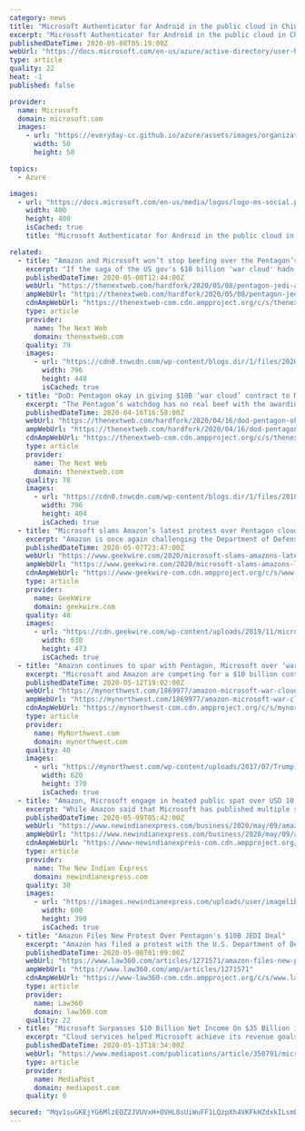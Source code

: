 ```yaml
---
category: news
title: "Microsoft Authenticator for Android in the public cloud in China"
excerpt: "Microsoft Authenticator for Android in the public cloud in China. 05/06/2020; 2 minutes to read; In this article. The Microsoft Authenticator app for Android is available for down"
publishedDateTime: 2020-05-08T05:19:00Z
webUrl: "https://docs.microsoft.com/en-us/azure/active-directory/user-help/auth-app-android-china"
type: article
quality: 22
heat: -1
published: false

provider:
  name: Microsoft
  domain: microsoft.com
  images:
    - url: "https://everyday-cc.github.io/azure/assets/images/organizations/microsoft.com-50x50.jpg"
      width: 50
      height: 50

topics:
  - Azure

images:
  - url: "https://docs.microsoft.com/en-us/media/logos/logo-ms-social.png"
    width: 400
    height: 400
    isCached: true
    title: "Microsoft Authenticator for Android in the public cloud in China"

related:
  - title: "Amazon and Microsoft won’t stop beefing over the Pentagon’s $10B ‘war cloud’"
    excerpt: "If the saga of the US gov's $10 billion 'war cloud' hadn't already devolved into a soap opera, the latest exchange between Microsoft and Amazon proves it."
    publishedDateTime: 2020-05-08T12:44:00Z
    webUrl: "https://thenextweb.com/hardfork/2020/05/08/pentagon-jedi-amazon-protest-microsoft-dod-10-billion-contract-deal-war-cloud/"
    ampWebUrl: "https://thenextweb.com/hardfork/2020/05/08/pentagon-jedi-amazon-protest-microsoft-dod-10-billion-contract-deal-war-cloud/amp/"
    cdnAmpWebUrl: "https://thenextweb-com.cdn.ampproject.org/c/s/thenextweb.com/hardfork/2020/05/08/pentagon-jedi-amazon-protest-microsoft-dod-10-billion-contract-deal-war-cloud/amp/"
    type: article
    provider:
      name: The Next Web
      domain: thenextweb.com
    quality: 79
    images:
      - url: "https://cdn0.tnwcdn.com/wp-content/blogs.dir/1/files/2020/05/2-people-doing-karate-during-sunset-62376-796x448.jpg"
        width: 796
        height: 448
        isCached: true
  - title: "DoD: Pentagon okay in giving $10B ‘war cloud’ contract to Microsoft over Amazon"
    excerpt: "The Pentagon’s watchdog has no real beef with the awarding of a $10 billion ‘war cloud’ contract to Microsoft over Amazon, despite admitting it can’t completely prove that Trump‘s White House didn’t interfere. In a massive 313-page report released Wednesday, the Defense Department‘s (DoD) inspector general deemed the contract’s ..."
    publishedDateTime: 2020-04-16T16:58:00Z
    webUrl: "https://thenextweb.com/hardfork/2020/04/16/dod-pentagon-okay-in-giving-10b-war-cloud-contract-to-microsoft-over-amazon/"
    ampWebUrl: "https://thenextweb.com/hardfork/2020/04/16/dod-pentagon-okay-in-giving-10b-war-cloud-contract-to-microsoft-over-amazon/amp/"
    cdnAmpWebUrl: "https://thenextweb-com.cdn.ampproject.org/c/s/thenextweb.com/hardfork/2020/04/16/dod-pentagon-okay-in-giving-10b-war-cloud-contract-to-microsoft-over-amazon/amp/"
    type: article
    provider:
      name: The Next Web
      domain: thenextweb.com
    quality: 78
    images:
      - url: "https://cdn0.tnwcdn.com/wp-content/blogs.dir/1/files/2018/11/Amazon-cloud-796x404.jpg"
        width: 796
        height: 404
        isCached: true
  - title: "Microsoft slams Amazon’s latest protest over Pentagon cloud contract as ‘a way to avoid the consequences of its own bad business decisions’"
    excerpt: "Amazon is once again challenging the Department of Defense’s decision to award a $10 billion cloud contract to Microsoft. Amazon filed a protest of the award directly with the DoD after a"
    publishedDateTime: 2020-05-07T23:47:00Z
    webUrl: "https://www.geekwire.com/2020/microsoft-slams-amazons-latest-protest-pentagon-cloud-contract-way-avoid-consequences-bad-business-decisions/"
    ampWebUrl: "https://www.geekwire.com/2020/microsoft-slams-amazons-latest-protest-pentagon-cloud-contract-way-avoid-consequences-bad-business-decisions/amp/"
    cdnAmpWebUrl: "https://www-geekwire-com.cdn.ampproject.org/c/s/www.geekwire.com/2020/microsoft-slams-amazons-latest-protest-pentagon-cloud-contract-way-avoid-consequences-bad-business-decisions/amp/"
    type: article
    provider:
      name: GeekWire
      domain: geekwire.com
    quality: 48
    images:
      - url: "https://cdn.geekwire.com/wp-content/uploads/2019/11/microsoft-630x473.jpg"
        width: 630
        height: 473
        isCached: true
  - title: "Amazon continues to spar with Pentagon, Microsoft over ‘war cloud’ contract"
    excerpt: "Microsoft and Amazon are competing for a $10 billion contract with the Department of Defense. Microsoft won the bid, but Amazon is arguing that decision."
    publishedDateTime: 2020-05-12T19:02:00Z
    webUrl: "https://mynorthwest.com/1869977/amazon-microsoft-war-cloud-contract/"
    ampWebUrl: "https://mynorthwest.com/1869977/amazon-microsoft-war-cloud-contract/amp/"
    cdnAmpWebUrl: "https://mynorthwest-com.cdn.ampproject.org/c/s/mynorthwest.com/1869977/amazon-microsoft-war-cloud-contract/amp/"
    type: article
    provider:
      name: MyNorthwest.com
      domain: mynorthwest.com
    quality: 40
    images:
      - url: "https://mynorthwest.com/wp-content/uploads/2017/07/Trump-and-Bezos-620.jpg"
        width: 620
        height: 370
        isCached: true
  - title: "Amazon, Microsoft engage in heated public spat over USD 10 billion-worth Pentagon Cloud project"
    excerpt: "While Amazon said that Microsoft has published multiple self-righteous and 'misleading' blog posts, the Satya Nadella-run firm said that 'such roadblock is disappointing but not surprising'."
    publishedDateTime: 2020-05-09T05:42:00Z
    webUrl: "https://www.newindianexpress.com/business/2020/may/09/amazon-microsoft-engage-in-heated-public-spat-over-usd-10-billion-worth-pentagon-cloud-project-2141152.html"
    ampWebUrl: "https://www.newindianexpress.com/business/2020/may/09/amazon-microsoft-engage-in-heated-public-spat-over-usd-10-billion-worth-pentagon-cloud-project-2141152.amp"
    cdnAmpWebUrl: "https://www-newindianexpress-com.cdn.ampproject.org/c/s/www.newindianexpress.com/business/2020/may/09/amazon-microsoft-engage-in-heated-public-spat-over-usd-10-billion-worth-pentagon-cloud-project-2141152.amp"
    type: article
    provider:
      name: The New Indian Express
      domain: newindianexpress.com
    quality: 30
    images:
      - url: "https://images.newindianexpress.com/uploads/user/imagelibrary/2020/5/9/w600X390/Microsoft-Amazon.jpg"
        width: 600
        height: 390
        isCached: true
  - title: "Amazon Files New Protest Over Pentagon's $10B JEDI Deal"
    excerpt: "Amazon has filed a protest with the U.S. Department of Defense over the contentious $10 billion JEDI cloud computing deal, saying Thursday that the DOD had refused to answer questions about ambiguities in the solicitation."
    publishedDateTime: 2020-05-08T01:09:00Z
    webUrl: "https://www.law360.com/articles/1271571/amazon-files-new-protest-over-pentagon-s-10b-jedi-deal"
    ampWebUrl: "https://www.law360.com/amp/articles/1271571"
    cdnAmpWebUrl: "https://www-law360-com.cdn.ampproject.org/c/s/www.law360.com/amp/articles/1271571"
    type: article
    provider:
      name: Law360
      domain: law360.com
    quality: 22
  - title: "Microsoft Surpasses $10 Billion Net Income On $35 Billion in Q1 2020 Revenue"
    excerpt: "Cloud services helped Microsoft achieve its revenue goals, and COVID-19 had a \"minimal net impact on the total company revenue,\" a company announcement says."
    publishedDateTime: 2020-05-13T18:34:00Z
    webUrl: "https://www.mediapost.com/publications/article/350791/microsoft-surpasses-10-billion-net-income-on-35.html"
    type: article
    provider:
      name: MediaPost
      domain: mediapost.com
    quality: 0

secured: "Mqv1suGKEjYG6MlzEQZ2JVUVxH+OVHL8sUiWuFF1LQzpXh4VKFkHZdxkILsmExEIraxT8uvQjDWOczH2+8kMY+mSmOSFFunSIBSNuiqeQu5cwDKjDmkDIl82PkWavw3hE2ld582eGo9+W+qa218Zo2KQ46okedWK0RT93SrbwE7OpiUStAtIPu7CcCKtmWbZFCGCKlXdGTVdxvia4UHQz8Ypt1OOYyRVoAm8YFYbec9nvJumZxhjpgAN6TL+j6yELhiEgS/F0jS1z/bRhvP8+MBLQzU3SEd2aUwSiFmVLbud10Vt4qDLKbUxrNY3SWCi;N3RlXNBfEZtIaghHo9SOqg=="
---
```


